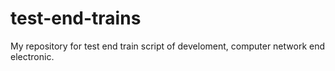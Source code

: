 # test-end-trains
My repository for test end train script of develoment, computer network end electronic.
